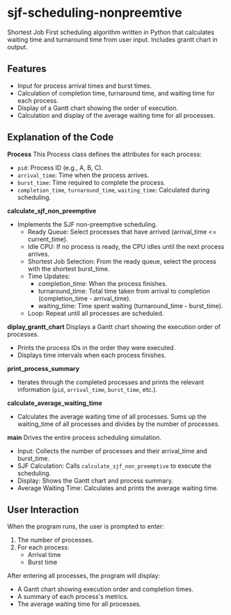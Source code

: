 # sjf-scheduling-nonpreemtive
Shortest Job First scheduling algorithm written in Python that calculates waiting time and turnaround time from user input. Includes grantt chart in output.

## Features 
  - Input for process arrival times and burst times.
  - Calculation of completion time, turnaround time, and waiting time for each process.
  - Display of a Gantt chart showing the order of execution.
  - Calculation and display of the average waiting time for all processes.

## Explanation of the Code

**Process**
This Process class defines the attributes for each process:
  - `pid`: Process ID (e.g., A, B, C).
  - `arrival_time`: Time when the process arrives.
  - `burst_time`: Time required to complete the process.
  - `completion_time`, `turnaround_time`, `waiting_time`: Calculated during scheduling.

**calculate_sjf_non_preemptive**
- Implements the SJF non-preemptive scheduling.
  - Ready Queue: Select processes that have arrived (arrival_time <= current_time).
  - Idle CPU: If no process is ready, the CPU idles until the next process arrives.
  - Shortest Job Selection: From the ready queue, select the process with the shortest burst_time.
  - Time Updates:
    - completion_time: When the process finishes.
    - turnaround_time: Total time taken from arrival to completion (completion_time - arrival_time).
    - waiting_time: Time spent waiting (turnaround_time - burst_time).
  - Loop: Repeat until all processes are scheduled.

**diplay_grantt_chart**
Displays a Gantt chart showing the execution order of processes.
  - Prints the process IDs in the order they were executed.
  - Displays time intervals when each process finishes.

**print_process_summary**
- Iterates through the completed processes and prints the relevant information (`pid`, `arrival_time`, `burst_time`, etc.).

**calculate_average_waiting_time**
- Calculates the average waiting time of all processes. Sums up the waiting_time of all processes and divides by the number of processes.

**main**
 Drives the entire process scheduling simulation.
   - Input: Collects the number of processes and their arrival_time and burst_time.
   - SJF Calculation: Calls `calculate_sjf_non_preemptive` to execute the scheduling.
   - Display: Shows the Gantt chart and process summary.
   - Average Waiting Time: Calculates and prints the average waiting time.

## User Interaction

When the program runs, the user is prompted to enter:

1. The number of processes.
2. For each process:
   - Arrival time
   - Burst time

After entering all processes, the program will display:

- A Gantt chart showing execution order and completion times.
- A summary of each process's metrics.
- The average waiting time for all processes.
